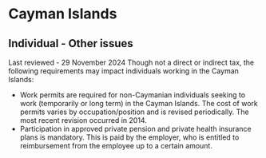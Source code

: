 # Cayman Islands
## Individual - Other issues
Last reviewed - 29 November 2024
Though not a direct or indirect tax, the following requirements may impact individuals working in the Cayman Islands:
  * Work permits are required for non-Caymanian individuals seeking to work (temporarily or long term) in the Cayman Islands. The cost of work permits varies by occupation/position and is revised periodically. The most recent revision occurred in 2014. 
  * Participation in approved private pension and private health insurance plans is mandatory. This is paid by the employer, who is entitled to reimbursement from the employee up to a certain amount. 


